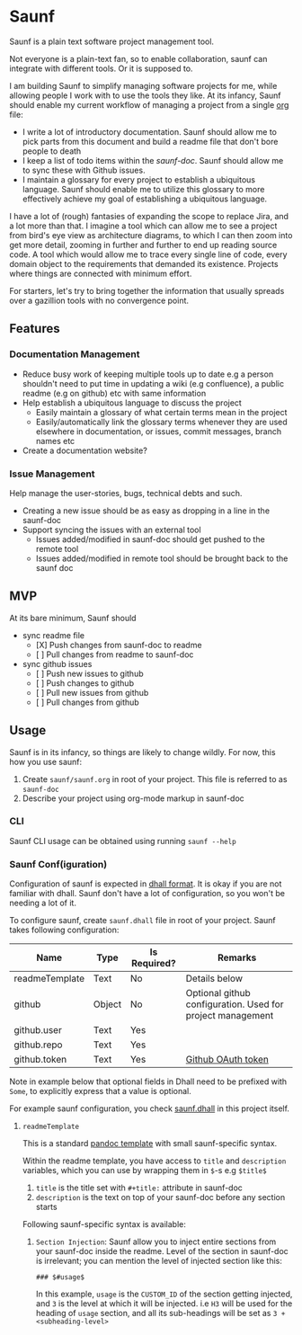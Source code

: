 # Saunf

Saunf is a plain text software project management tool.

Not everyone is a plain-text fan, so to enable collaboration, saunf can
integrate with different tools. Or it is supposed to.

I am building Saunf to simplify managing software projects for me, while
allowing people I work with to use the tools they like. At its infancy,
Saunf should enable my current workflow of managing a project from a
single [org](https://orgmode.org/) file:

-   I write a lot of introductory documentation. Saunf should allow me
    to pick parts from this document and build a readme file that don't
    bore people to death
-   I keep a list of todo items within the *saunf-doc*. Saunf should
    allow me to sync these with Github issues.
-   I maintain a glossary for every project to establish a ubiquitous
    language. Saunf should enable me to utilize this glossary to more
    effectively achieve my goal of establishing a ubiquitous language.

I have a lot of (rough) fantasies of expanding the scope to replace
Jira, and a lot more than that. I imagine a tool which can allow me to
see a project from bird's eye view as architecture diagrams, to which I
can then zoom into get more detail, zooming in further and further to
end up reading source code. A tool which would allow me to trace every
single line of code, every domain object to the requirements that
demanded its existence. Projects where things are connected with minimum
effort.

For starters, let's try to bring together the information that usually
spreads over a gazillion tools with no convergence point.

## Features

### Documentation Management

-   Reduce busy work of keeping multiple tools up to date e.g a person
    shouldn't need to put time in updating a wiki (e.g confluence), a
    public readme (e.g on github) etc with same information
-   Help establish a ubiquitous language to discuss the project
    -   Easily maintain a glossary of what certain terms mean in the
        project
    -   Easily/automatically link the glossary terms whenever they are
        used elsewhere in documentation, or issues, commit messages,
        branch names etc
-   Create a documentation website?

### Issue Management

Help manage the user-stories, bugs, technical debts and such.

-   Creating a new issue should be as easy as dropping in a line in the
    saunf-doc
-   Support syncing the issues with an external tool
    -   Issues added/modified in saunf-doc should get pushed to the
        remote tool
    -   Issues added/modified in remote tool should be brought back to
        the saunf doc

## MVP

At its bare minimum, Saunf should

-   sync readme file
    -   \[X\] Push changes from saunf-doc to readme
    -   \[ \] Pull changes from readme to saunf-doc
-   sync github issues
    -   \[ \] Push new issues to github
    -   \[ \] Push changes to github
    -   \[ \] Pull new issues from github
    -   \[ \] Pull changes from github

## Usage

Saunf is in its infancy, so things are likely to change wildly. For now,
this how you use saunf:

1.  Create `saunf/saunf.org` in root of your project. This file is
    referred to as `saunf-doc`
2.  Describe your project using org-mode markup in saunf-doc

### CLI

Saunf CLI usage can be obtained using running `saunf --help`

### Saunf Conf(iguration)

Configuration of saunf is expected in [dhall
format](https://dhall-lang.org/#). It is okay if you are not familiar
with dhall. Saunf don't have a lot of configuration, so you won't be
needing a lot of it.

To configure saunf, create `saunf.dhall` file in root of your project.
Saunf takes following configuration:

| Name           | Type   | Is Required? | Remarks                                                    |
|----------------|--------|--------------|------------------------------------------------------------|
| readmeTemplate | Text   | No           | Details below                                              |
| github         | Object | No           | Optional github configuration. Used for project management |
| github.user    | Text   | Yes          |                                                            |
| github.repo    | Text   | Yes          |                                                            |
| github.token   | Text   | Yes          | [Github OAuth token](https://github.com/settings/tokens)   |

Note in example below that optional fields in Dhall need to be prefixed
with `Some`, to explicitly express that a value is optional.

For example saunf configuration, you check
[saunf.dhall](./saunf.dhall) in this project
itself.

1.  `readmeTemplate`

    This is a standard [pandoc
    template](https://hackage.haskell.org/package/pandoc/docs/Text-Pandoc-Templates.html)
    with small saunf-specific syntax.

    Within the readme template, you have access to `title` and
    `description` variables, which you can use by wrapping them in
    `$`-s e.g `$title$`

    1.  `title` is the title set with `#+title:` attribute in saunf-doc
    2.  `description` is the text on top of your saunf-doc before any
        section starts

    Following saunf-specific syntax is available:

    1.  `Section Injection`: Saunf allow you to inject entire sections
        from your saunf-doc inside the readme. Level of the section in
        saunf-doc is irrelevant; you can mention the level of injected
        section like this:

            ### $#usage$

        In this example, `usage` is the `CUSTOM_ID` of the section
        getting injected, and `3` is the level at which it will be
        injected. i.e `H3` will be used for the heading of `usage`
        section, and all its sub-headings will be set as
        `3 + <subheading-level>`
